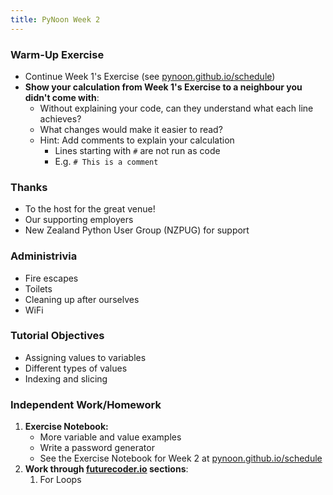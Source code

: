 ```yaml
---
title: PyNoon Week 2
---
```



### Warm-Up Exercise

* Continue Week 1's Exercise (see [pynoon.github.io/schedule](https://pynoon.github.io/schedule))
* **Show your calculation from Week 1's Exercise to a neighbour you didn't come with**:
  * Without explaining your code, can they understand what each line
    achieves?
  * What changes would make it easier to read?
  * Hint: Add comments to explain your calculation
    * Lines starting with `#` are not run as code
    * E.g. `# This is a comment`

### Thanks

* To the host for the great venue!
* Our supporting employers
* New Zealand Python User Group (NZPUG) for support

### Administrivia

* Fire escapes
* Toilets
* Cleaning up after ourselves
* WiFi

### Tutorial Objectives

* Assigning values to variables
* Different types of values
* Indexing and slicing


### Independent Work/Homework

1. **Exercise Notebook:**
   * More variable and value examples
   * Write a password generator
   * See the Exercise Notebook for Week 2 at
     [pynoon.github.io/schedule](https://pynoon.github.io/schedule)
2. **Work through [futurecoder.io](https://futurecoder.io) sections**:
   1. For Loops
